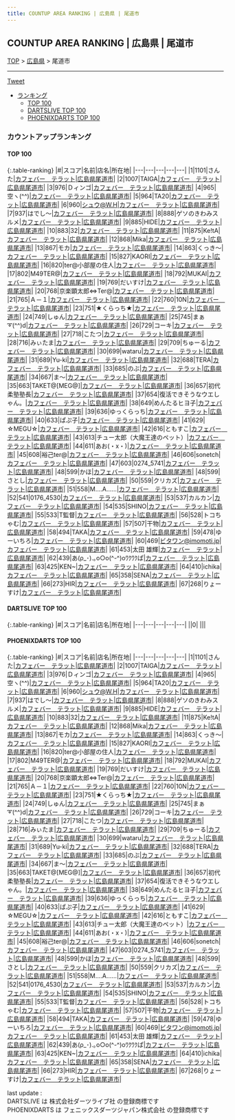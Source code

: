 ```yaml
---
title: COUNTUP AREA RANKING | 広島県 | 尾道市
---
```

## COUNTUP AREA RANKING | 広島県 | 尾道市

[TOP](/darts/rank/) > [広島県](/darts/rank/広島県/) > 尾道市

___

<a href="https://twitter.com/share?ref_src=twsrc%5Etfw" data-text="COUNTUP AREA RANKING | 広島県尾道市" class="twitter-share-button" data-hashtags="DARTSLIVE,PHOENIXDARTS,darts,ダーツ" data-show-count="false">Tweet</a>

* [ランキング](#カウントアップランキング)
    * [TOP 100](#top-100)
    * [DARTSLIVE TOP 100](#dartslive-top-100)
    * [PHOENIXDARTS TOP 100](#phoenixdarts-top-100)

### カウントアップランキング

#### TOP 100



{:.table-ranking}
|#|スコア|名前|店名|所在地|
|---|---|---|---|---|
|1|1101|<span class="rank-name-pd">さんた</span>|<a href="https://vs.phoenixdarts.com/jp/shop/shopDetailInfo/s_67371?s_seq=67371">カフェバー　テラット</a>|<a href="/darts/rank/広島県/尾道市">広島県尾道市</a>|
|2|1007|<span class="rank-name-pd">TAIGA</span>|<a href="https://vs.phoenixdarts.com/jp/shop/shopDetailInfo/s_67371?s_seq=67371">カフェバー　テラット</a>|<a href="/darts/rank/広島県/尾道市">広島県尾道市</a>|
|3|976|<span class="rank-name-pd">Ｄィンゴ</span>|<a href="https://vs.phoenixdarts.com/jp/shop/shopDetailInfo/s_67371?s_seq=67371">カフェバー　テラット</a>|<a href="/darts/rank/広島県/尾道市">広島県尾道市</a>|
|4|965|<span class="rank-name-pd">空ヽ(^^)</span>|<a href="https://vs.phoenixdarts.com/jp/shop/shopDetailInfo/s_67371?s_seq=67371">カフェバー　テラット</a>|<a href="/darts/rank/広島県/尾道市">広島県尾道市</a>|
|5|964|<span class="rank-name-pd">TA20</span>|<a href="https://vs.phoenixdarts.com/jp/shop/shopDetailInfo/s_67371?s_seq=67371">カフェバー　テラット</a>|<a href="/darts/rank/広島県/尾道市">広島県尾道市</a>|
|6|960|<span class="rank-name-pd">シュウ@W.H</span>|<a href="https://vs.phoenixdarts.com/jp/shop/shopDetailInfo/s_67371?s_seq=67371">カフェバー　テラット</a>|<a href="/darts/rank/広島県/尾道市">広島県尾道市</a>|
|7|937|<span class="rank-name-pd">はでし〜</span>|<a href="https://vs.phoenixdarts.com/jp/shop/shopDetailInfo/s_67371?s_seq=67371">カフェバー　テラット</a>|<a href="/darts/rank/広島県/尾道市">広島県尾道市</a>|
|8|888|<span class="rank-name-pd">ゲソのきわみスルメ</span>|<a href="https://vs.phoenixdarts.com/jp/shop/shopDetailInfo/s_67371?s_seq=67371">カフェバー　テラット</a>|<a href="/darts/rank/広島県/尾道市">広島県尾道市</a>|
|9|885|<span class="rank-name-pd">HIDE</span>|<a href="https://vs.phoenixdarts.com/jp/shop/shopDetailInfo/s_67371?s_seq=67371">カフェバー　テラット</a>|<a href="/darts/rank/広島県/尾道市">広島県尾道市</a>|
|10|883|<span class="rank-name-pd">32</span>|<a href="https://vs.phoenixdarts.com/jp/shop/shopDetailInfo/s_67371?s_seq=67371">カフェバー　テラット</a>|<a href="/darts/rank/広島県/尾道市">広島県尾道市</a>|
|11|875|<span class="rank-name-pd">Ke!tA</span>|<a href="https://vs.phoenixdarts.com/jp/shop/shopDetailInfo/s_67371?s_seq=67371">カフェバー　テラット</a>|<a href="/darts/rank/広島県/尾道市">広島県尾道市</a>|
|12|868|<span class="rank-name-pd">Mika</span>|<a href="https://vs.phoenixdarts.com/jp/shop/shopDetailInfo/s_67371?s_seq=67371">カフェバー　テラット</a>|<a href="/darts/rank/広島県/尾道市">広島県尾道市</a>|
|13|867|<span class="rank-name-pd">モカ</span>|<a href="https://vs.phoenixdarts.com/jp/shop/shopDetailInfo/s_67371?s_seq=67371">カフェバー　テラット</a>|<a href="/darts/rank/広島県/尾道市">広島県尾道市</a>|
|14|863|<span class="rank-name-pd">くっき～</span>|<a href="https://vs.phoenixdarts.com/jp/shop/shopDetailInfo/s_67371?s_seq=67371">カフェバー　テラット</a>|<a href="/darts/rank/広島県/尾道市">広島県尾道市</a>|
|15|827|<span class="rank-name-pd">KAORI</span>|<a href="https://vs.phoenixdarts.com/jp/shop/shopDetailInfo/s_67371?s_seq=67371">カフェバー　テラット</a>|<a href="/darts/rank/広島県/尾道市">広島県尾道市</a>|
|16|820|<span class="rank-name-pd">ter@小部屋の住人</span>|<a href="https://vs.phoenixdarts.com/jp/shop/shopDetailInfo/s_67371?s_seq=67371">カフェバー　テラット</a>|<a href="/darts/rank/広島県/尾道市">広島県尾道市</a>|
|17|802|<span class="rank-name-pd">M49TER@</span>|<a href="https://vs.phoenixdarts.com/jp/shop/shopDetailInfo/s_67371?s_seq=67371">カフェバー　テラット</a>|<a href="/darts/rank/広島県/尾道市">広島県尾道市</a>|
|18|792|<span class="rank-name-pd">MUKAI</span>|<a href="https://vs.phoenixdarts.com/jp/shop/shopDetailInfo/s_67371?s_seq=67371">カフェバー　テラット</a>|<a href="/darts/rank/広島県/尾道市">広島県尾道市</a>|
|19|769|<span class="rank-name-pd">だいすけ</span>|<a href="https://vs.phoenixdarts.com/jp/shop/shopDetailInfo/s_67371?s_seq=67371">カフェバー　テラット</a>|<a href="/darts/rank/広島県/尾道市">広島県尾道市</a>|
|20|768|<span class="rank-name-pd">京楽顕太郎⇔Ter@</span>|<a href="https://vs.phoenixdarts.com/jp/shop/shopDetailInfo/s_67371?s_seq=67371">カフェバー　テラット</a>|<a href="/darts/rank/広島県/尾道市">広島県尾道市</a>|
|21|765|<span class="rank-name-pd">Ａ－１</span>|<a href="https://vs.phoenixdarts.com/jp/shop/shopDetailInfo/s_67371?s_seq=67371">カフェバー　テラット</a>|<a href="/darts/rank/広島県/尾道市">広島県尾道市</a>|
|22|760|<span class="rank-name-pd">10N</span>|<a href="https://vs.phoenixdarts.com/jp/shop/shopDetailInfo/s_67371?s_seq=67371">カフェバー　テラット</a>|<a href="/darts/rank/広島県/尾道市">広島県尾道市</a>|
|23|751|<span class="rank-name-pd">★くらっち★</span>|<a href="https://vs.phoenixdarts.com/jp/shop/shopDetailInfo/s_67371?s_seq=67371">カフェバー　テラット</a>|<a href="/darts/rank/広島県/尾道市">広島県尾道市</a>|
|24|749|<span class="rank-name-pd">しゅん</span>|<a href="https://vs.phoenixdarts.com/jp/shop/shopDetailInfo/s_67371?s_seq=67371">カフェバー　テラット</a>|<a href="/darts/rank/広島県/尾道市">広島県尾道市</a>|
|25|745|<span class="rank-name-pd">まぁ➰(^^)d</span>|<a href="https://vs.phoenixdarts.com/jp/shop/shopDetailInfo/s_67371?s_seq=67371">カフェバー　テラット</a>|<a href="/darts/rank/広島県/尾道市">広島県尾道市</a>|
|26|729|<span class="rank-name-pd">コーキ</span>|<a href="https://vs.phoenixdarts.com/jp/shop/shopDetailInfo/s_67371?s_seq=67371">カフェバー　テラット</a>|<a href="/darts/rank/広島県/尾道市">広島県尾道市</a>|
|27|718|<span class="rank-name-pd">こたつ</span>|<a href="https://vs.phoenixdarts.com/jp/shop/shopDetailInfo/s_67371?s_seq=67371">カフェバー　テラット</a>|<a href="/darts/rank/広島県/尾道市">広島県尾道市</a>|
|28|716|<span class="rank-name-pd">みぃたま</span>|<a href="https://vs.phoenixdarts.com/jp/shop/shopDetailInfo/s_67371?s_seq=67371">カフェバー　テラット</a>|<a href="/darts/rank/広島県/尾道市">広島県尾道市</a>|
|29|709|<span class="rank-name-pd">ちゅーる</span>|<a href="https://vs.phoenixdarts.com/jp/shop/shopDetailInfo/s_67371?s_seq=67371">カフェバー　テラット</a>|<a href="/darts/rank/広島県/尾道市">広島県尾道市</a>|
|30|699|<span class="rank-name-pd">wataru</span>|<a href="https://vs.phoenixdarts.com/jp/shop/shopDetailInfo/s_67371?s_seq=67371">カフェバー　テラット</a>|<a href="/darts/rank/広島県/尾道市">広島県尾道市</a>|
|31|689|<span class="rank-name-pd">Yu-ki</span>|<a href="https://vs.phoenixdarts.com/jp/shop/shopDetailInfo/s_67371?s_seq=67371">カフェバー　テラット</a>|<a href="/darts/rank/広島県/尾道市">広島県尾道市</a>|
|32|688|<span class="rank-name-pd">TERA</span>|<a href="https://vs.phoenixdarts.com/jp/shop/shopDetailInfo/s_67371?s_seq=67371">カフェバー　テラット</a>|<a href="/darts/rank/広島県/尾道市">広島県尾道市</a>|
|33|685|<span class="rank-name-pd">のぶ</span>|<a href="https://vs.phoenixdarts.com/jp/shop/shopDetailInfo/s_67371?s_seq=67371">カフェバー　テラット</a>|<a href="/darts/rank/広島県/尾道市">広島県尾道市</a>|
|34|667|<span class="rank-name-pd">ま〜</span>|<a href="https://vs.phoenixdarts.com/jp/shop/shopDetailInfo/s_67371?s_seq=67371">カフェバー　テラット</a>|<a href="/darts/rank/広島県/尾道市">広島県尾道市</a>|
|35|663|<span class="rank-name-pd">TAKET@[MEG@]</span>|<a href="https://vs.phoenixdarts.com/jp/shop/shopDetailInfo/s_67371?s_seq=67371">カフェバー　テラット</a>|<a href="/darts/rank/広島県/尾道市">広島県尾道市</a>|
|36|657|<span class="rank-name-pd">初代柔塾塾長</span>|<a href="https://vs.phoenixdarts.com/jp/shop/shopDetailInfo/s_67371?s_seq=67371">カフェバー　テラット</a>|<a href="/darts/rank/広島県/尾道市">広島県尾道市</a>|
|37|654|<span class="rank-name-pd">復活できそうなウエしゃん。</span>|<a href="https://vs.phoenixdarts.com/jp/shop/shopDetailInfo/s_67371?s_seq=67371">カフェバー　テラット</a>|<a href="/darts/rank/広島県/尾道市">広島県尾道市</a>|
|38|649|<span class="rank-name-pd">めんたるヒヨ子</span>|<a href="https://vs.phoenixdarts.com/jp/shop/shopDetailInfo/s_67371?s_seq=67371">カフェバー　テラット</a>|<a href="/darts/rank/広島県/尾道市">広島県尾道市</a>|
|39|636|<span class="rank-name-pd">ゆっくらっち</span>|<a href="https://vs.phoenixdarts.com/jp/shop/shopDetailInfo/s_67371?s_seq=67371">カフェバー　テラット</a>|<a href="/darts/rank/広島県/尾道市">広島県尾道市</a>|
|40|633|<span class="rank-name-pd">ぱぷ子</span>|<a href="https://vs.phoenixdarts.com/jp/shop/shopDetailInfo/s_67371?s_seq=67371">カフェバー　テラット</a>|<a href="/darts/rank/広島県/尾道市">広島県尾道市</a>|
|41|629|<span class="rank-name-pd">☆MEGU☆</span>|<a href="https://vs.phoenixdarts.com/jp/shop/shopDetailInfo/s_67371?s_seq=67371">カフェバー　テラット</a>|<a href="/darts/rank/広島県/尾道市">広島県尾道市</a>|
|42|616|<span class="rank-name-pd">ともすこ</span>|<a href="https://vs.phoenixdarts.com/jp/shop/shopDetailInfo/s_67371?s_seq=67371">カフェバー　テラット</a>|<a href="/darts/rank/広島県/尾道市">広島県尾道市</a>|
|43|613|<span class="rank-name-pd">チュー太郎（大魔王達のペット）</span>|<a href="https://vs.phoenixdarts.com/jp/shop/shopDetailInfo/s_67371?s_seq=67371">カフェバー　テラット</a>|<a href="/darts/rank/広島県/尾道市">広島県尾道市</a>|
|44|611|<span class="rank-name-pd">あお(・x・)</span>|<a href="https://vs.phoenixdarts.com/jp/shop/shopDetailInfo/s_67371?s_seq=67371">カフェバー　テラット</a>|<a href="/darts/rank/広島県/尾道市">広島県尾道市</a>|
|45|608|<span class="rank-name-pd">裕己ter@</span>|<a href="https://vs.phoenixdarts.com/jp/shop/shopDetailInfo/s_67371?s_seq=67371">カフェバー　テラット</a>|<a href="/darts/rank/広島県/尾道市">広島県尾道市</a>|
|46|606|<span class="rank-name-pd">sonetch</span>|<a href="https://vs.phoenixdarts.com/jp/shop/shopDetailInfo/s_67371?s_seq=67371">カフェバー　テラット</a>|<a href="/darts/rank/広島県/尾道市">広島県尾道市</a>|
|47|603|<span class="rank-name-pd">0274_5741</span>|<a href="https://vs.phoenixdarts.com/jp/shop/shopDetailInfo/s_67371?s_seq=67371">カフェバー　テラット</a>|<a href="/darts/rank/広島県/尾道市">広島県尾道市</a>|
|48|599|<span class="rank-name-pd">かほ</span>|<a href="https://vs.phoenixdarts.com/jp/shop/shopDetailInfo/s_67371?s_seq=67371">カフェバー　テラット</a>|<a href="/darts/rank/広島県/尾道市">広島県尾道市</a>|
|48|599|<span class="rank-name-pd">さとし</span>|<a href="https://vs.phoenixdarts.com/jp/shop/shopDetailInfo/s_67371?s_seq=67371">カフェバー　テラット</a>|<a href="/darts/rank/広島県/尾道市">広島県尾道市</a>|
|50|559|<span class="rank-name-pd">クリカズ</span>|<a href="https://vs.phoenixdarts.com/jp/shop/shopDetailInfo/s_67371?s_seq=67371">カフェバー　テラット</a>|<a href="/darts/rank/広島県/尾道市">広島県尾道市</a>|
|51|558|<span class="rank-name-pd">M....A......</span>|<a href="https://vs.phoenixdarts.com/jp/shop/shopDetailInfo/s_67371?s_seq=67371">カフェバー　テラット</a>|<a href="/darts/rank/広島県/尾道市">広島県尾道市</a>|
|52|541|<span class="rank-name-pd">0176_4530</span>|<a href="https://vs.phoenixdarts.com/jp/shop/shopDetailInfo/s_67371?s_seq=67371">カフェバー　テラット</a>|<a href="/darts/rank/広島県/尾道市">広島県尾道市</a>|
|53|537|<span class="rank-name-pd">カルカン</span>|<a href="https://vs.phoenixdarts.com/jp/shop/shopDetailInfo/s_67371?s_seq=67371">カフェバー　テラット</a>|<a href="/darts/rank/広島県/尾道市">広島県尾道市</a>|
|54|535|<span class="rank-name-pd">SHINO</span>|<a href="https://vs.phoenixdarts.com/jp/shop/shopDetailInfo/s_67371?s_seq=67371">カフェバー　テラット</a>|<a href="/darts/rank/広島県/尾道市">広島県尾道市</a>|
|55|533|<span class="rank-name-pd">T監督</span>|<a href="https://vs.phoenixdarts.com/jp/shop/shopDetailInfo/s_67371?s_seq=67371">カフェバー　テラット</a>|<a href="/darts/rank/広島県/尾道市">広島県尾道市</a>|
|56|528|<span class="rank-name-pd">トコちゃむ</span>|<a href="https://vs.phoenixdarts.com/jp/shop/shopDetailInfo/s_67371?s_seq=67371">カフェバー　テラット</a>|<a href="/darts/rank/広島県/尾道市">広島県尾道市</a>|
|57|507|<span class="rank-name-pd">干物</span>|<a href="https://vs.phoenixdarts.com/jp/shop/shopDetailInfo/s_67371?s_seq=67371">カフェバー　テラット</a>|<a href="/darts/rank/広島県/尾道市">広島県尾道市</a>|
|58|494|<span class="rank-name-pd">TAKA</span>|<a href="https://vs.phoenixdarts.com/jp/shop/shopDetailInfo/s_67371?s_seq=67371">カフェバー　テラット</a>|<a href="/darts/rank/広島県/尾道市">広島県尾道市</a>|
|59|478|<span class="rank-name-pd">ゆーいちろ</span>|<a href="https://vs.phoenixdarts.com/jp/shop/shopDetailInfo/s_67371?s_seq=67371">カフェバー　テラット</a>|<a href="/darts/rank/広島県/尾道市">広島県尾道市</a>|
|60|469|<span class="rank-name-pd">ビタワン@imomoti.jp</span>|<a href="https://vs.phoenixdarts.com/jp/shop/shopDetailInfo/s_67371?s_seq=67371">カフェバー　テラット</a>|<a href="/darts/rank/広島県/尾道市">広島県尾道市</a>|
|61|453|<span class="rank-name-pd">太田 雄輝</span>|<a href="https://vs.phoenixdarts.com/jp/shop/shopDetailInfo/s_67371?s_seq=67371">カフェバー　テラット</a>|<a href="/darts/rank/広島県/尾道市">広島県尾道市</a>|
|62|439|<span class="rank-name-pd">あ(ρ_･).｡o○o(^-^)oﾜｸﾜｸぱ</span>|<a href="https://vs.phoenixdarts.com/jp/shop/shopDetailInfo/s_67371?s_seq=67371">カフェバー　テラット</a>|<a href="/darts/rank/広島県/尾道市">広島県尾道市</a>|
|63|425|<span class="rank-name-pd">KEN~</span>|<a href="https://vs.phoenixdarts.com/jp/shop/shopDetailInfo/s_67371?s_seq=67371">カフェバー　テラット</a>|<a href="/darts/rank/広島県/尾道市">広島県尾道市</a>|
|64|410|<span class="rank-name-pd">ichika</span>|<a href="https://vs.phoenixdarts.com/jp/shop/shopDetailInfo/s_67371?s_seq=67371">カフェバー　テラット</a>|<a href="/darts/rank/広島県/尾道市">広島県尾道市</a>|
|65|358|<span class="rank-name-pd">SENA</span>|<a href="https://vs.phoenixdarts.com/jp/shop/shopDetailInfo/s_67371?s_seq=67371">カフェバー　テラット</a>|<a href="/darts/rank/広島県/尾道市">広島県尾道市</a>|
|66|273|<span class="rank-name-pd">HIR</span>|<a href="https://vs.phoenixdarts.com/jp/shop/shopDetailInfo/s_67371?s_seq=67371">カフェバー　テラット</a>|<a href="/darts/rank/広島県/尾道市">広島県尾道市</a>|
|67|268|<span class="rank-name-pd">りょーすけ</span>|<a href="https://vs.phoenixdarts.com/jp/shop/shopDetailInfo/s_67371?s_seq=67371">カフェバー　テラット</a>|<a href="/darts/rank/広島県/尾道市">広島県尾道市</a>|


#### DARTSLIVE TOP 100



{:.table-ranking}
|#|スコア|名前|店名|所在地|
|---|---|---|---|---|
||0|<span class="rank-name-dl"> </span>|<a href=""></a>|<a href="/darts/rank//"></a>|


#### PHOENIXDARTS TOP 100



{:.table-ranking}
|#|スコア|名前|店名|所在地|
|---|---|---|---|---|
|1|1101|<span class="rank-name-pd">さんた</span>|<a href="https://vs.phoenixdarts.com/jp/shop/shopDetailInfo/s_67371?s_seq=67371">カフェバー　テラット</a>|<a href="/darts/rank/広島県/尾道市">広島県尾道市</a>|
|2|1007|<span class="rank-name-pd">TAIGA</span>|<a href="https://vs.phoenixdarts.com/jp/shop/shopDetailInfo/s_67371?s_seq=67371">カフェバー　テラット</a>|<a href="/darts/rank/広島県/尾道市">広島県尾道市</a>|
|3|976|<span class="rank-name-pd">Ｄィンゴ</span>|<a href="https://vs.phoenixdarts.com/jp/shop/shopDetailInfo/s_67371?s_seq=67371">カフェバー　テラット</a>|<a href="/darts/rank/広島県/尾道市">広島県尾道市</a>|
|4|965|<span class="rank-name-pd">空ヽ(^^)</span>|<a href="https://vs.phoenixdarts.com/jp/shop/shopDetailInfo/s_67371?s_seq=67371">カフェバー　テラット</a>|<a href="/darts/rank/広島県/尾道市">広島県尾道市</a>|
|5|964|<span class="rank-name-pd">TA20</span>|<a href="https://vs.phoenixdarts.com/jp/shop/shopDetailInfo/s_67371?s_seq=67371">カフェバー　テラット</a>|<a href="/darts/rank/広島県/尾道市">広島県尾道市</a>|
|6|960|<span class="rank-name-pd">シュウ@W.H</span>|<a href="https://vs.phoenixdarts.com/jp/shop/shopDetailInfo/s_67371?s_seq=67371">カフェバー　テラット</a>|<a href="/darts/rank/広島県/尾道市">広島県尾道市</a>|
|7|937|<span class="rank-name-pd">はでし〜</span>|<a href="https://vs.phoenixdarts.com/jp/shop/shopDetailInfo/s_67371?s_seq=67371">カフェバー　テラット</a>|<a href="/darts/rank/広島県/尾道市">広島県尾道市</a>|
|8|888|<span class="rank-name-pd">ゲソのきわみスルメ</span>|<a href="https://vs.phoenixdarts.com/jp/shop/shopDetailInfo/s_67371?s_seq=67371">カフェバー　テラット</a>|<a href="/darts/rank/広島県/尾道市">広島県尾道市</a>|
|9|885|<span class="rank-name-pd">HIDE</span>|<a href="https://vs.phoenixdarts.com/jp/shop/shopDetailInfo/s_67371?s_seq=67371">カフェバー　テラット</a>|<a href="/darts/rank/広島県/尾道市">広島県尾道市</a>|
|10|883|<span class="rank-name-pd">32</span>|<a href="https://vs.phoenixdarts.com/jp/shop/shopDetailInfo/s_67371?s_seq=67371">カフェバー　テラット</a>|<a href="/darts/rank/広島県/尾道市">広島県尾道市</a>|
|11|875|<span class="rank-name-pd">Ke!tA</span>|<a href="https://vs.phoenixdarts.com/jp/shop/shopDetailInfo/s_67371?s_seq=67371">カフェバー　テラット</a>|<a href="/darts/rank/広島県/尾道市">広島県尾道市</a>|
|12|868|<span class="rank-name-pd">Mika</span>|<a href="https://vs.phoenixdarts.com/jp/shop/shopDetailInfo/s_67371?s_seq=67371">カフェバー　テラット</a>|<a href="/darts/rank/広島県/尾道市">広島県尾道市</a>|
|13|867|<span class="rank-name-pd">モカ</span>|<a href="https://vs.phoenixdarts.com/jp/shop/shopDetailInfo/s_67371?s_seq=67371">カフェバー　テラット</a>|<a href="/darts/rank/広島県/尾道市">広島県尾道市</a>|
|14|863|<span class="rank-name-pd">くっき～</span>|<a href="https://vs.phoenixdarts.com/jp/shop/shopDetailInfo/s_67371?s_seq=67371">カフェバー　テラット</a>|<a href="/darts/rank/広島県/尾道市">広島県尾道市</a>|
|15|827|<span class="rank-name-pd">KAORI</span>|<a href="https://vs.phoenixdarts.com/jp/shop/shopDetailInfo/s_67371?s_seq=67371">カフェバー　テラット</a>|<a href="/darts/rank/広島県/尾道市">広島県尾道市</a>|
|16|820|<span class="rank-name-pd">ter@小部屋の住人</span>|<a href="https://vs.phoenixdarts.com/jp/shop/shopDetailInfo/s_67371?s_seq=67371">カフェバー　テラット</a>|<a href="/darts/rank/広島県/尾道市">広島県尾道市</a>|
|17|802|<span class="rank-name-pd">M49TER@</span>|<a href="https://vs.phoenixdarts.com/jp/shop/shopDetailInfo/s_67371?s_seq=67371">カフェバー　テラット</a>|<a href="/darts/rank/広島県/尾道市">広島県尾道市</a>|
|18|792|<span class="rank-name-pd">MUKAI</span>|<a href="https://vs.phoenixdarts.com/jp/shop/shopDetailInfo/s_67371?s_seq=67371">カフェバー　テラット</a>|<a href="/darts/rank/広島県/尾道市">広島県尾道市</a>|
|19|769|<span class="rank-name-pd">だいすけ</span>|<a href="https://vs.phoenixdarts.com/jp/shop/shopDetailInfo/s_67371?s_seq=67371">カフェバー　テラット</a>|<a href="/darts/rank/広島県/尾道市">広島県尾道市</a>|
|20|768|<span class="rank-name-pd">京楽顕太郎⇔Ter@</span>|<a href="https://vs.phoenixdarts.com/jp/shop/shopDetailInfo/s_67371?s_seq=67371">カフェバー　テラット</a>|<a href="/darts/rank/広島県/尾道市">広島県尾道市</a>|
|21|765|<span class="rank-name-pd">Ａ－１</span>|<a href="https://vs.phoenixdarts.com/jp/shop/shopDetailInfo/s_67371?s_seq=67371">カフェバー　テラット</a>|<a href="/darts/rank/広島県/尾道市">広島県尾道市</a>|
|22|760|<span class="rank-name-pd">10N</span>|<a href="https://vs.phoenixdarts.com/jp/shop/shopDetailInfo/s_67371?s_seq=67371">カフェバー　テラット</a>|<a href="/darts/rank/広島県/尾道市">広島県尾道市</a>|
|23|751|<span class="rank-name-pd">★くらっち★</span>|<a href="https://vs.phoenixdarts.com/jp/shop/shopDetailInfo/s_67371?s_seq=67371">カフェバー　テラット</a>|<a href="/darts/rank/広島県/尾道市">広島県尾道市</a>|
|24|749|<span class="rank-name-pd">しゅん</span>|<a href="https://vs.phoenixdarts.com/jp/shop/shopDetailInfo/s_67371?s_seq=67371">カフェバー　テラット</a>|<a href="/darts/rank/広島県/尾道市">広島県尾道市</a>|
|25|745|<span class="rank-name-pd">まぁ➰(^^)d</span>|<a href="https://vs.phoenixdarts.com/jp/shop/shopDetailInfo/s_67371?s_seq=67371">カフェバー　テラット</a>|<a href="/darts/rank/広島県/尾道市">広島県尾道市</a>|
|26|729|<span class="rank-name-pd">コーキ</span>|<a href="https://vs.phoenixdarts.com/jp/shop/shopDetailInfo/s_67371?s_seq=67371">カフェバー　テラット</a>|<a href="/darts/rank/広島県/尾道市">広島県尾道市</a>|
|27|718|<span class="rank-name-pd">こたつ</span>|<a href="https://vs.phoenixdarts.com/jp/shop/shopDetailInfo/s_67371?s_seq=67371">カフェバー　テラット</a>|<a href="/darts/rank/広島県/尾道市">広島県尾道市</a>|
|28|716|<span class="rank-name-pd">みぃたま</span>|<a href="https://vs.phoenixdarts.com/jp/shop/shopDetailInfo/s_67371?s_seq=67371">カフェバー　テラット</a>|<a href="/darts/rank/広島県/尾道市">広島県尾道市</a>|
|29|709|<span class="rank-name-pd">ちゅーる</span>|<a href="https://vs.phoenixdarts.com/jp/shop/shopDetailInfo/s_67371?s_seq=67371">カフェバー　テラット</a>|<a href="/darts/rank/広島県/尾道市">広島県尾道市</a>|
|30|699|<span class="rank-name-pd">wataru</span>|<a href="https://vs.phoenixdarts.com/jp/shop/shopDetailInfo/s_67371?s_seq=67371">カフェバー　テラット</a>|<a href="/darts/rank/広島県/尾道市">広島県尾道市</a>|
|31|689|<span class="rank-name-pd">Yu-ki</span>|<a href="https://vs.phoenixdarts.com/jp/shop/shopDetailInfo/s_67371?s_seq=67371">カフェバー　テラット</a>|<a href="/darts/rank/広島県/尾道市">広島県尾道市</a>|
|32|688|<span class="rank-name-pd">TERA</span>|<a href="https://vs.phoenixdarts.com/jp/shop/shopDetailInfo/s_67371?s_seq=67371">カフェバー　テラット</a>|<a href="/darts/rank/広島県/尾道市">広島県尾道市</a>|
|33|685|<span class="rank-name-pd">のぶ</span>|<a href="https://vs.phoenixdarts.com/jp/shop/shopDetailInfo/s_67371?s_seq=67371">カフェバー　テラット</a>|<a href="/darts/rank/広島県/尾道市">広島県尾道市</a>|
|34|667|<span class="rank-name-pd">ま〜</span>|<a href="https://vs.phoenixdarts.com/jp/shop/shopDetailInfo/s_67371?s_seq=67371">カフェバー　テラット</a>|<a href="/darts/rank/広島県/尾道市">広島県尾道市</a>|
|35|663|<span class="rank-name-pd">TAKET@[MEG@]</span>|<a href="https://vs.phoenixdarts.com/jp/shop/shopDetailInfo/s_67371?s_seq=67371">カフェバー　テラット</a>|<a href="/darts/rank/広島県/尾道市">広島県尾道市</a>|
|36|657|<span class="rank-name-pd">初代柔塾塾長</span>|<a href="https://vs.phoenixdarts.com/jp/shop/shopDetailInfo/s_67371?s_seq=67371">カフェバー　テラット</a>|<a href="/darts/rank/広島県/尾道市">広島県尾道市</a>|
|37|654|<span class="rank-name-pd">復活できそうなウエしゃん。</span>|<a href="https://vs.phoenixdarts.com/jp/shop/shopDetailInfo/s_67371?s_seq=67371">カフェバー　テラット</a>|<a href="/darts/rank/広島県/尾道市">広島県尾道市</a>|
|38|649|<span class="rank-name-pd">めんたるヒヨ子</span>|<a href="https://vs.phoenixdarts.com/jp/shop/shopDetailInfo/s_67371?s_seq=67371">カフェバー　テラット</a>|<a href="/darts/rank/広島県/尾道市">広島県尾道市</a>|
|39|636|<span class="rank-name-pd">ゆっくらっち</span>|<a href="https://vs.phoenixdarts.com/jp/shop/shopDetailInfo/s_67371?s_seq=67371">カフェバー　テラット</a>|<a href="/darts/rank/広島県/尾道市">広島県尾道市</a>|
|40|633|<span class="rank-name-pd">ぱぷ子</span>|<a href="https://vs.phoenixdarts.com/jp/shop/shopDetailInfo/s_67371?s_seq=67371">カフェバー　テラット</a>|<a href="/darts/rank/広島県/尾道市">広島県尾道市</a>|
|41|629|<span class="rank-name-pd">☆MEGU☆</span>|<a href="https://vs.phoenixdarts.com/jp/shop/shopDetailInfo/s_67371?s_seq=67371">カフェバー　テラット</a>|<a href="/darts/rank/広島県/尾道市">広島県尾道市</a>|
|42|616|<span class="rank-name-pd">ともすこ</span>|<a href="https://vs.phoenixdarts.com/jp/shop/shopDetailInfo/s_67371?s_seq=67371">カフェバー　テラット</a>|<a href="/darts/rank/広島県/尾道市">広島県尾道市</a>|
|43|613|<span class="rank-name-pd">チュー太郎（大魔王達のペット）</span>|<a href="https://vs.phoenixdarts.com/jp/shop/shopDetailInfo/s_67371?s_seq=67371">カフェバー　テラット</a>|<a href="/darts/rank/広島県/尾道市">広島県尾道市</a>|
|44|611|<span class="rank-name-pd">あお(・x・)</span>|<a href="https://vs.phoenixdarts.com/jp/shop/shopDetailInfo/s_67371?s_seq=67371">カフェバー　テラット</a>|<a href="/darts/rank/広島県/尾道市">広島県尾道市</a>|
|45|608|<span class="rank-name-pd">裕己ter@</span>|<a href="https://vs.phoenixdarts.com/jp/shop/shopDetailInfo/s_67371?s_seq=67371">カフェバー　テラット</a>|<a href="/darts/rank/広島県/尾道市">広島県尾道市</a>|
|46|606|<span class="rank-name-pd">sonetch</span>|<a href="https://vs.phoenixdarts.com/jp/shop/shopDetailInfo/s_67371?s_seq=67371">カフェバー　テラット</a>|<a href="/darts/rank/広島県/尾道市">広島県尾道市</a>|
|47|603|<span class="rank-name-pd">0274_5741</span>|<a href="https://vs.phoenixdarts.com/jp/shop/shopDetailInfo/s_67371?s_seq=67371">カフェバー　テラット</a>|<a href="/darts/rank/広島県/尾道市">広島県尾道市</a>|
|48|599|<span class="rank-name-pd">かほ</span>|<a href="https://vs.phoenixdarts.com/jp/shop/shopDetailInfo/s_67371?s_seq=67371">カフェバー　テラット</a>|<a href="/darts/rank/広島県/尾道市">広島県尾道市</a>|
|48|599|<span class="rank-name-pd">さとし</span>|<a href="https://vs.phoenixdarts.com/jp/shop/shopDetailInfo/s_67371?s_seq=67371">カフェバー　テラット</a>|<a href="/darts/rank/広島県/尾道市">広島県尾道市</a>|
|50|559|<span class="rank-name-pd">クリカズ</span>|<a href="https://vs.phoenixdarts.com/jp/shop/shopDetailInfo/s_67371?s_seq=67371">カフェバー　テラット</a>|<a href="/darts/rank/広島県/尾道市">広島県尾道市</a>|
|51|558|<span class="rank-name-pd">M....A......</span>|<a href="https://vs.phoenixdarts.com/jp/shop/shopDetailInfo/s_67371?s_seq=67371">カフェバー　テラット</a>|<a href="/darts/rank/広島県/尾道市">広島県尾道市</a>|
|52|541|<span class="rank-name-pd">0176_4530</span>|<a href="https://vs.phoenixdarts.com/jp/shop/shopDetailInfo/s_67371?s_seq=67371">カフェバー　テラット</a>|<a href="/darts/rank/広島県/尾道市">広島県尾道市</a>|
|53|537|<span class="rank-name-pd">カルカン</span>|<a href="https://vs.phoenixdarts.com/jp/shop/shopDetailInfo/s_67371?s_seq=67371">カフェバー　テラット</a>|<a href="/darts/rank/広島県/尾道市">広島県尾道市</a>|
|54|535|<span class="rank-name-pd">SHINO</span>|<a href="https://vs.phoenixdarts.com/jp/shop/shopDetailInfo/s_67371?s_seq=67371">カフェバー　テラット</a>|<a href="/darts/rank/広島県/尾道市">広島県尾道市</a>|
|55|533|<span class="rank-name-pd">T監督</span>|<a href="https://vs.phoenixdarts.com/jp/shop/shopDetailInfo/s_67371?s_seq=67371">カフェバー　テラット</a>|<a href="/darts/rank/広島県/尾道市">広島県尾道市</a>|
|56|528|<span class="rank-name-pd">トコちゃむ</span>|<a href="https://vs.phoenixdarts.com/jp/shop/shopDetailInfo/s_67371?s_seq=67371">カフェバー　テラット</a>|<a href="/darts/rank/広島県/尾道市">広島県尾道市</a>|
|57|507|<span class="rank-name-pd">干物</span>|<a href="https://vs.phoenixdarts.com/jp/shop/shopDetailInfo/s_67371?s_seq=67371">カフェバー　テラット</a>|<a href="/darts/rank/広島県/尾道市">広島県尾道市</a>|
|58|494|<span class="rank-name-pd">TAKA</span>|<a href="https://vs.phoenixdarts.com/jp/shop/shopDetailInfo/s_67371?s_seq=67371">カフェバー　テラット</a>|<a href="/darts/rank/広島県/尾道市">広島県尾道市</a>|
|59|478|<span class="rank-name-pd">ゆーいちろ</span>|<a href="https://vs.phoenixdarts.com/jp/shop/shopDetailInfo/s_67371?s_seq=67371">カフェバー　テラット</a>|<a href="/darts/rank/広島県/尾道市">広島県尾道市</a>|
|60|469|<span class="rank-name-pd">ビタワン@imomoti.jp</span>|<a href="https://vs.phoenixdarts.com/jp/shop/shopDetailInfo/s_67371?s_seq=67371">カフェバー　テラット</a>|<a href="/darts/rank/広島県/尾道市">広島県尾道市</a>|
|61|453|<span class="rank-name-pd">太田 雄輝</span>|<a href="https://vs.phoenixdarts.com/jp/shop/shopDetailInfo/s_67371?s_seq=67371">カフェバー　テラット</a>|<a href="/darts/rank/広島県/尾道市">広島県尾道市</a>|
|62|439|<span class="rank-name-pd">あ(ρ_･).｡o○o(^-^)oﾜｸﾜｸぱ</span>|<a href="https://vs.phoenixdarts.com/jp/shop/shopDetailInfo/s_67371?s_seq=67371">カフェバー　テラット</a>|<a href="/darts/rank/広島県/尾道市">広島県尾道市</a>|
|63|425|<span class="rank-name-pd">KEN~</span>|<a href="https://vs.phoenixdarts.com/jp/shop/shopDetailInfo/s_67371?s_seq=67371">カフェバー　テラット</a>|<a href="/darts/rank/広島県/尾道市">広島県尾道市</a>|
|64|410|<span class="rank-name-pd">ichika</span>|<a href="https://vs.phoenixdarts.com/jp/shop/shopDetailInfo/s_67371?s_seq=67371">カフェバー　テラット</a>|<a href="/darts/rank/広島県/尾道市">広島県尾道市</a>|
|65|358|<span class="rank-name-pd">SENA</span>|<a href="https://vs.phoenixdarts.com/jp/shop/shopDetailInfo/s_67371?s_seq=67371">カフェバー　テラット</a>|<a href="/darts/rank/広島県/尾道市">広島県尾道市</a>|
|66|273|<span class="rank-name-pd">HIR</span>|<a href="https://vs.phoenixdarts.com/jp/shop/shopDetailInfo/s_67371?s_seq=67371">カフェバー　テラット</a>|<a href="/darts/rank/広島県/尾道市">広島県尾道市</a>|
|67|268|<span class="rank-name-pd">りょーすけ</span>|<a href="https://vs.phoenixdarts.com/jp/shop/shopDetailInfo/s_67371?s_seq=67371">カフェバー　テラット</a>|<a href="/darts/rank/広島県/尾道市">広島県尾道市</a>|


<div class="footer border-top border-gray-light mt-5 pt-3 text-right text-gray">
    last update : <span style="font-weight: italic" id="foot_last_modified"></span><br />
    DARTSLIVE は 株式会社ダーツライブ社 の登録商標です<br />
    PHOENIXDARTS は フェニックスダーツジャパン株式会社 の登録商標です<br />
</div>

<script src="https://cdnjs.cloudflare.com/ajax/libs/jquery.tablesorter/2.31.3/js/jquery.tablesorter.min.js" integrity="sha512-qzgd5cYSZcosqpzpn7zF2ZId8f/8CHmFKZ8j7mU4OUXTNRd5g+ZHBPsgKEwoqxCtdQvExE5LprwwPAgoicguNg==" crossorigin="anonymous" referrerpolicy="no-referrer"></script>
<link rel="stylesheet" href="https://cdnjs.cloudflare.com/ajax/libs/jquery.tablesorter/2.31.3/css/theme.default.min.css" integrity="sha512-wghhOJkjQX0Lh3NSWvNKeZ0ZpNn+SPVXX1Qyc9OCaogADktxrBiBdKGDoqVUOyhStvMBmJQ8ZdMHiR3wuEq8+w==" crossorigin="anonymous" referrerpolicy="no-referrer" />
<script>
$(function() {
    $(".table-ranking").tablesorter({sortList:[[0, 0]]});
    $("#foot_last_modified").text(formatDate(new Date(document.lastModified), 'yyyy-MM-dd HH:mm:ss'));
});
</script>

<script async src="https://platform.twitter.com/widgets.js" charset="utf-8"></script>